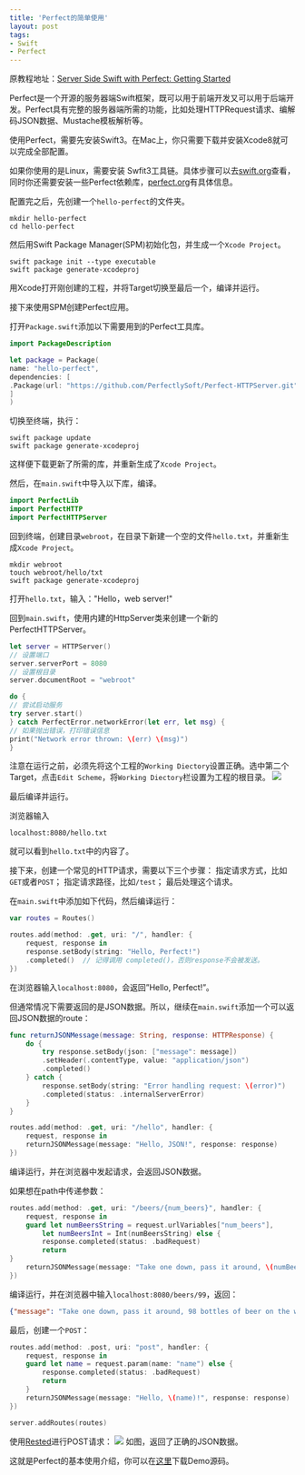 ```yaml
---
title: 'Perfect的简单使用'
layout: post
tags: 
- Swift
- Perfect
---
```



原教程地址：[Server Side Swift with Perfect: Getting Started](https://videos.raywenderlich.com/courses/77-server-side-swift-with-perfect/lessons/1)

Perfect是一个开源的服务器端Swift框架，既可以用于前端开发又可以用于后端开发。Perfect具有完整的服务器端所需的功能，比如处理HTTPRequest请求、编解码JSON数据、Mustache模板解析等。

使用Perfect，需要先安装Swift3。在Mac上，你只需要下载并安装Xcode8就可以完成全部配置。

如果你使用的是Linux，需要安装 Swfit3工具链。具体步骤可以去[swift.org](https://swift.org/)查看，同时你还需要安装一些Perfect依赖库，[perfect.org](http://perfect.org/)有具体信息。

配置完之后，先创建一个`hello-perfect`的文件夹。
```
mkdir hello-perfect
cd hello-perfect
```
然后用Swift Package Manager(SPM)初始化包，并生成一个`Xcode Project`。
```
swift package init --type executable
swift package generate-xcodeproj
```
用Xcode打开刚创建的工程，并将Target切换至最后一个，编译并运行。

接下来使用SPM创建Perfect应用。

打开`Package.swift`添加以下需要用到的Perfect工具库。
```swift
import PackageDescription

let package = Package(
name: "hello-perfect",
dependencies: [
.Package(url: "https://github.com/PerfectlySoft/Perfect-HTTPServer.git", majorVersion: 2)
]
)
```
切换至终端，执行：
```
swift package update
swift package generate-xcodeproj
```

这样便下载更新了所需的库，并重新生成了`Xcode Project`。

然后，在`main.swift`中导入以下库，编译。
```swift
import PerfectLib
import PerfectHTTP
import PerfectHTTPServer
```
回到终端，创建目录`webroot`，在目录下新建一个空的文件`hello.txt`，并重新生成`Xcode Project`。
```
mkdir webroot
touch webroot/hello/txt
swift package generate-xcodeproj
```

打开`hello.txt`，输入："Hello，web server!"

回到`main.swift`，使用内建的HttpServer类来创建一个新的PerfectHTTPServer。
```swift
let server = HTTPServer()
// 设置端口
server.serverPort = 8080
// 设置根目录
server.documentRoot = "webroot"

do {
// 尝试启动服务
try server.start()
} catch PerfectError.networkError(let err, let msg) {
// 如果抛出错误，打印错误信息
print("Network error thrown: \(err) \(msg)")
}

```
注意在运行之前，必须先将这个工程的`Working Diectory`设置正确。选中第二个Target，点击`Edit Scheme`，将`Working Diectory`栏设置为工程的根目录。
![](http://7xpyhz.com1.z0.glb.clouddn.com/working_diectory.jpg)

最后编译并运行。

浏览器输入 
```
localhost:8080/hello.txt
```
就可以看到`hello.txt`中的内容了。

接下来，创建一个常见的HTTP请求，需要以下三个步骤：
指定请求方式，比如`GET`或者`POST`；
指定请求路径，比如`/test`；
最后处理这个请求。

在`main.swift`中添加如下代码，然后编译运行：
```swift
var routes = Routes()

routes.add(method: .get, uri: "/", handler: {
    request, response in
    response.setBody(string: "Hello, Perfect!")
    .completed()  // 记得调用 completed()，否则response不会被发送。
})
```
在浏览器输入`localhost:8080`，会返回”Hello, Perfect!”。

但通常情况下需要返回的是JSON数据。所以，继续在`main.swift`添加一个可以返回JSON数据的route：
```swift
func returnJSONMessage(message: String, response: HTTPResponse) {
    do {
        try response.setBody(json: ["message": message])
        .setHeader(.contentType, value: "application/json")
        .completed()
    } catch {
        response.setBody(string: "Error handling request: \(error)")
        .completed(status: .internalServerError)
    }
}

routes.add(method: .get, uri: "/hello", handler: {
    request, response in
    returnJSONMessage(message: "Hello, JSON!", response: response)
})
```
编译运行，并在浏览器中发起请求，会返回JSON数据。

如果想在path中传递参数：
```swift
routes.add(method: .get, uri: "/beers/{num_beers}", handler: {
    request, response in
    guard let numBeersString = request.urlVariables["num_beers"],
        let numBeersInt = Int(numBeersString) else {
        response.completed(status: .badRequest)
        return
}
    returnJSONMessage(message: "Take one down, pass it around, \(numBeersInt - 1) bottles of beer on the wall...", response: response)
})
```
编译运行，并在浏览器中输入`localhost:8080/beers/99`，返回：
```json
{"message": "Take one down, pass it around, 98 bottles of beer on the wall..."}
```

最后，创建一个`POST`：
```swift
routes.add(method: .post, uri: "post", handler: {
    request, response in
    guard let name = request.param(name: "name") else {
        response.completed(status: .badRequest)
        return
    }
    returnJSONMessage(message: "Hello, \(name)!", response: response)
})

server.addRoutes(routes)
```
使用[Rested](https://itunes.apple.com/cn/app/rested-simple-http-requests/id421879749?mt=12)进行POST请求：
![](http://7xpyhz.com1.z0.glb.clouddn.com/rested_post.png)
如图，返回了正确的JSON数据。

这就是Perfect的基本使用介绍，你可以在[这里](https://files.betamax.raywenderlich.com/attachments/videos/661/a8197c96-f551-4b14-a0e0-f7f712a82359.zip)下载Demo源码。









